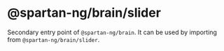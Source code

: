 # @spartan-ng/brain/slider

Secondary entry point of `@spartan-ng/brain`. It can be used by importing from `@spartan-ng/brain/slider`.

